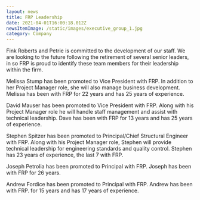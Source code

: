 ```yaml
---
layout: news
title: FRP Leadership
date: 2021-04-01T16:00:18.012Z
newsItemImage: /static/images/executive_group_1.jpg
category: Company
---
```

Fink Roberts and Petrie is committed to the development of our staff. We are looking to the future following the retirement of several senior leaders, in so FRP is proud to identify these team members for their leadership within the firm.

Melissa Stump has been promoted to Vice President with FRP. In addition to her Project Manager role, she will also manage business development. Melissa has been with FRP for 22 years and has 25 years of experience.

David Mauser has been promoted to Vice President with FRP. Along with his Project Manager role he will handle staff management and assist with technical leadership. Dave has been with FRP for 13 years and has 25 years of experience.

Stephen Spitzer has been promoted to Principal/Chief Structural Engineer with FRP. Along with his Project Manager role, Stephen will provide technical leadership for engineering standards and quality control. Stephen has 23 years of experience, the last 7 with FRP.

Joseph Petrolia has been promoted to Principal with FRP. Joseph has been with FRP for 26 years.

Andrew Fordice has been promoted to Principal with FRP. Andrew has been with FRP. for 15 years and has 17 years of experience.
